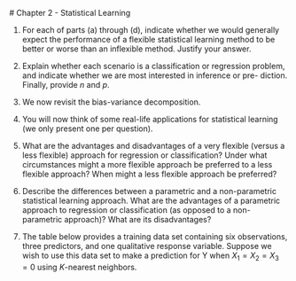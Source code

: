 # Chapter 2 - Statistical Learning

1. For each of parts (a) through (d), indicate whether we would generally expect
the performance of a flexible statistical learning method to be better or worse
than an inflexible method. Justify your answer.



2. Explain whether each scenario is a classification or regression problem, and
indicate whether we are most interested in inference or pre- diction. Finally,
provide $n$ and $p$.

3. We now revisit the bias-variance decomposition.

4. You will now think of some real-life applications for statistical learning
(we only present one per question).

5. What are the advantages and disadvantages of a very flexible (versus a less
flexible) approach for regression or classification? Under what circumstances
might a more flexible approach be preferred to a less flexible approach? When
might a less flexible approach be preferred?

6. Describe the differences between a parametric and a non-parametric
statistical learning approach. What are the advantages of a parametric
approach to regression or classification (as opposed to a non-parametric
approach)? What are its disadvantages?

7. The table below provides a training data set containing six observations,
three predictors, and one qualitative response variable. Suppose we wish to use
this data set to make a prediction for Y when $X_1 = X_2 = X_3 = 0$ using
_K_-nearest
neighbors.